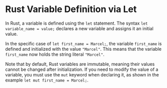 # Rust Variable Definition via Let
In Rust, a variable is defined using the `let` statement. The syntax `let variable_name = value;` declares a new variable and assigns it an initial value.

In the specific case of `let first_name = Marcel;`, the variable `first_name` is defined and initialized with the value `"Marcel"`. This means that the variable `first_name` now holds the string literal `"Marcel"`.

Note that by default, Rust variables are immutable, meaning their values cannot be changed after initialization. If you need to modify the value of a variable, you must use the `mut` keyword when declaring it, as shown in the example `let mut first_name = Marcel;`.

